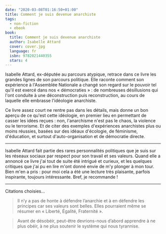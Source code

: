 ```yaml
---
date: "2020-03-08T01:16:50+01:00"
title: Comment je suis devenue anarchiste
tags:
  - non-fiction
  - ebook
book:
  title: Comment je suis devenue anarchiste
  author: Isabelle Attard
  cover: cover.jpg
  language: fr
  isbn: 9782021440355
  stars: 4
---
```


Isabelle Attard, ex-députée au parcours atypique, retrace dans ce livre les grandes lignes de son parcours politique.
Elle raconte comment son expérience à l'Assemblée Nationale a changé son regard sur le pouvoir tel qu'il est exercé dans
nos « démocraties » : de nombreuses désillusions qui l'ont conduite à une déconstruction puis reconstruction, au cours
de laquelle elle embrasse l'idéologie anarchiste.

Ce livre assez court ne rentre pas dans les détails, mais donne un bon aperçu de ce qu'est cette idéologie, en premier
lieu en permettant de casser les idées reçues : non, l'anarchisme n'est pas le chaos, la violence ou le terrorisme. Et
de citer des exemples d'expériences anarchistes plus ou moins réussies, basées sur des idéaux d'écologie, de féminisme,
d'éducation, et surtout d'auto-organisation et de démocratie directe.

---

Isabelle Attard fait partie des rares personnalités politiques que je suis sur les réseaux sociaux par respect pour son
travail et ses valeurs. Quand elle a annoncé ce livre j'ai tout de suite été intrigué et curieux, et les quelques
critiques que j'ai pu en lire m'ont donné envie de m'y plonger à mon tour. Bien m'en a pris : pour moi cela a été une
lecture très plaisante, parfois inspirante, toujours intéressante. Bref, je recommande !

---

Citations choisies...

> Il n’y a pas de honte à défendre l’anarchie et à en défendre les principes car ses valeurs sont belles. Elles
> pourraient même se résumer en « Liberté, Égalité, Fraternité ».

> Avant de désobéir, peut-être devrions-nous d’abord apprendre à ne plus obéir, à ne plus soutenir le système qui nous
> tyrannise.
